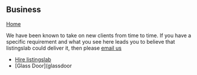 ## Business

[Home](../..)

We have been known to take on new clients from time to time. If you have a specific requirement and what you see here leads you to believe that listingslab could deliver it, then please [email us](mailto:listingslab@gmail.com)

- [Hire listingslab](hire-listingslab)
- [Glass Door](glassdoor
